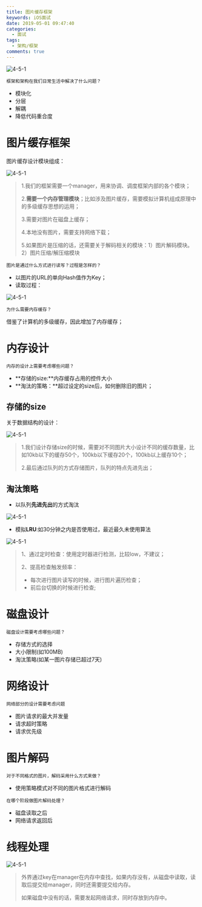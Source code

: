```yaml
---
title: 图片缓存框架
keywords: iOS面试
date: 2019-05-01 09:47:40
categories: 
  - 面试
tags:
  - 架构/框架
comments: true
---
```


![4-5-1](https://raw.githubusercontent.com/HaviLee/Blog-Images/master/Tech/12-1-0.png)

`框架和架构在我们日常生活中解决了什么问题？`

- 模块化
- 分层
- 解耦
- 降低代码重合度

# 图片缓存框架

图片缓存设计模块组成：

![4-5-1](https://raw.githubusercontent.com/HaviLee/Blog-Images/master/Tech/12-1-1.png)

> 1.我们的框架需要一个manager，用来协调、调度框架内部的各个模块；
>
> 2.**需要一个内存管理模块**；比如涉及图片缓存，需要模拟计算机组成原理中的多级缓存思想的运用；
>
> 3.需要对图片在磁盘上缓存；
>
> 4.本地没有图片，需要支持网络下载；
>
> 5.如果图片是压缩的话，还需要关于解码相关的模块：1）图片解码模块。2）图片压缩/解压缩模块

`图片是通过什么方式进行读写？过程是怎样的？`

- 以图片的URL的单向Hash值作为Key；
- 读取过程：

![4-5-1](https://raw.githubusercontent.com/HaviLee/Blog-Images/master/Tech/12-1-2.png)

`为什么需要内存缓存？`

借鉴了计算机的多级缓存，因此增加了内存缓存；

# 内存设计

`内存的设计上需要考虑哪些问题？`

- **存储的size:**内存缓存占用的控件大小
- **淘汰的策略：**超过设定的size后，如何删除旧的图片；

## 存储的size

关于数据结构的设计：

![4-5-1](https://raw.githubusercontent.com/HaviLee/Blog-Images/master/Tech/12-1-4.png)

> 1.我们设计存储size的时候，需要对不同图片大小设计不同的缓存数量，比如10kb以下的缓存50个，100kb以下缓存20个，100kb以上缓存10个；
>
> 2.最后通过队列的方式存储图片，队列的特点先进先出；

## 淘汰策略

- 以队列**先进先出**的方式淘汰

![4-5-1](https://raw.githubusercontent.com/HaviLee/Blog-Images/master/Tech/12-1-5.png)

- 模拟**LRU**:如30分钟之内是否使用过，最近最久未使用算法

![4-5-1](https://raw.githubusercontent.com/HaviLee/Blog-Images/master/Tech/12-1-6.png)

> 1、通过定时检查：使用定时器进行检测，比较low，不建议；
>
> 2、提高检查触发频率：
>
> - 每次进行图片读写的时候，进行图片遍历检查；
> - 前后台切换的时候进行检查;

# 磁盘设计

`磁盘设计需要考虑哪些问题？`

- 存储方式的选择
- 大小限制(如100MB)
- 淘汰策略(如某一图片存储已超过7天)

# 网络设计

`网络部分的设计需要考虑问题`

- 图片请求的最大并发量
- 请求超时策略
- 请求优先级

# 图片解码

`对于不同格式的图片，解码采用什么方式来做？`

- 使用策略模式对不同的图片格式进行解码

`在哪个阶段做图片解码处理？`

- 磁盘读取之后
- 网络请求返回后

# 线程处理

![4-5-1](https://raw.githubusercontent.com/HaviLee/Blog-Images/master/Tech/12-1-7.png)



> 外界通过key在manager在内存中查找，如果内存没有，从磁盘中读取，读取后提交给manager，同时还需要提交给内存。
>
> 如果磁盘中没有的话，需要发起网络请求，同时存放到内存中。



